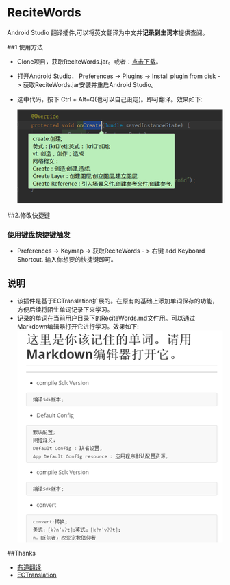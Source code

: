 # ReciteWords

 Android Studio 翻译插件,可以将英文翻译为中文并**记录到生词本**提供查阅。


##1.使用方法

- Clone项目，获取ReciteWords.jar。或者：[点击下载](https://github.com/BolexLiu/ReciteWords)。

- 打开Android Studio， Preferences -> Plugins -> Install plugin from disk -> 获取ReciteWords.jar安装并重启Android Studio。

- 选中代码，按下 Ctrl + Alt+Q(也可以自己设定)。即可翻译。效果如下:

  ![](./img/1.png)

##2.修改快捷键

### 使用键盘快捷键触发
- Preferences -> Keymap -> 获取ReciteWords - > 右键 add Keyboard Shortcut. 输入你想要的快捷键即可。

## 说明
- 该插件是基于ECTranslation扩展的。在原有的基础上添加单词保存的功能，方便后续将陌生单词记录下来学习。
- 记录的单词在当前用户目录下的ReciteWords.md文件用。可以通过Markdown编辑器打开它进行学习。效果如下:
 ![](./img/2.png)




##Thanks
- [有道翻译](http://fanyi.youdao.com/openapi?path=data-mode)
- [ECTranslation](https://github.com/Skykai521/ECTranslation)

